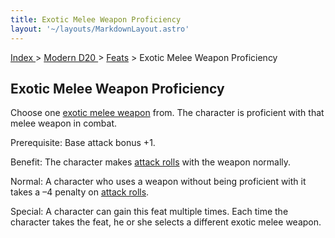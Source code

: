```yaml
---
title: Exotic Melee Weapon Proficiency
layout: '~/layouts/MarkdownLayout.astro'
---
```


[ Index ](/) > [ Modern D20 ](/modern.d20.srd) > [Feats](/modern.d20.srd/feats) > Exotic Melee Weapon Proficiency

## Exotic Melee Weapon Proficiency

Choose one [exotic melee weapon](/modern.d20.srd/equipment/weapons.exotic)
from. The character is proficient with that melee weapon in combat.

Prerequisite: Base attack bonus +1.

Benefit: The character makes [attack rolls](/modern.d20.srd/combat/attack.roll) with the weapon normally.

Normal: A character who uses a weapon without being proficient with it takes a
–4 penalty on [attack rolls](/modern.d20.srd/combat/attack.roll).

Special: A character can gain this feat multiple times. Each time the
character takes the feat, he or she selects a different exotic melee weapon.

